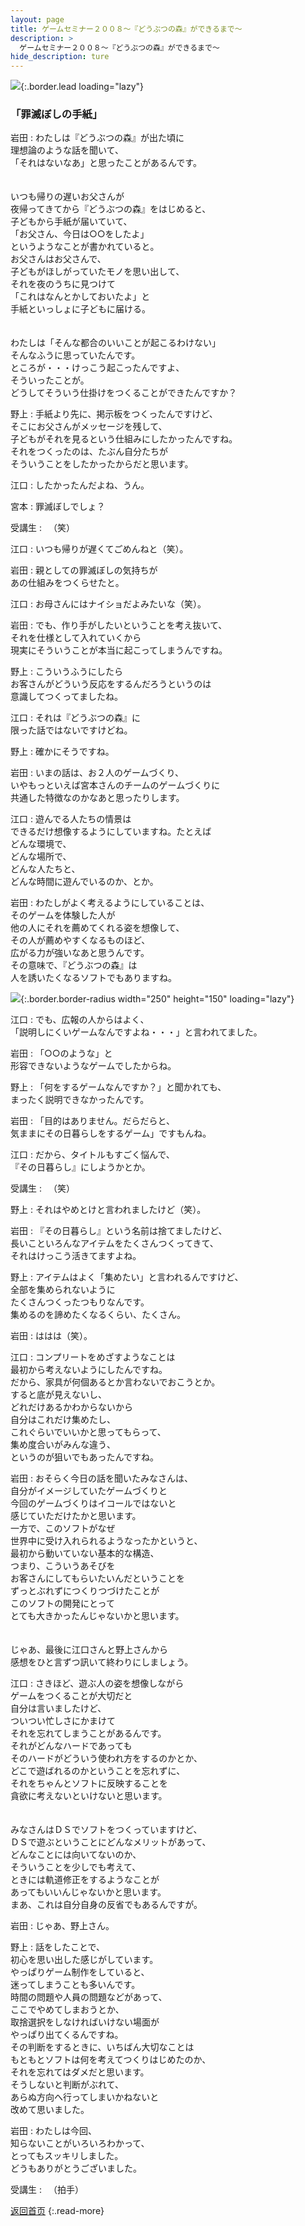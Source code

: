 ```yaml
---
layout: page
title: ゲームセミナー２００８〜『どうぶつの森』ができるまで〜
description: >
  ゲームセミナー２００８〜『どうぶつの森』ができるまで〜
hide_description: ture
---
```


![](/interviews/jp/etc/seminar2008/vol1/img/img_main01.jpg){:.border.lead loading="lazy"}

### 「罪滅ぼしの手紙」

岩田
: わたしは『どうぶつの森』が出た頃に<br>理想論のような話を聞いて、<br>「それはないなあ」と思ったことがあるんです。<br><br><br>いつも帰りの遅いお父さんが<br>夜帰ってきてから『どうぶつの森』をはじめると、<br>子どもから手紙が届いていて、<br>「お父さん、今日は○○をしたよ」<br>というようなことが書かれていると。<br>お父さんはお父さんで、<br>子どもがほしがっていたモノを思い出して、<br>それを夜のうちに見つけて<br>「これはなんとかしておいたよ」と<br>手紙といっしょに子どもに届ける。<br><br><br>わたしは「そんな都合のいいことが起こるわけない」<br>そんなふうに思っていたんです。<br>ところが・・・けっこう起こったんですよ、<br>そういったことが。<br>どうしてそういう仕掛けをつくることができたんですか？

野上
: 手紙より先に、掲示板をつくったんですけど、<br>そこにお父さんがメッセージを残して、<br>子どもがそれを見るという仕組みにしたかったんですね。<br>それをつくったのは、たぶん自分たちが<br>そういうことをしたかったからだと思います。

江口
: したかったんだよね、うん。

宮本
: 罪滅ぼしでしょ？

受講生
: 　（笑）

江口
: いつも帰りが遅くてごめんねと（笑）。

岩田
: 親としての罪滅ぼしの気持ちが<br>あの仕組みをつくらせたと。

江口
: お母さんにはナイショだよみたいな（笑）。

岩田
: でも、作り手がしたいということを考え抜いて、<br>それを仕様として入れていくから<br>現実にそういうことが本当に起こってしまうんですね。

野上
: こういうふうにしたら<br>お客さんがどういう反応をするんだろうというのは<br>意識してつくってましたね。

江口
: それは『どうぶつの森』に<br>限った話ではないですけどね。

野上
: 確かにそうですね。

岩田
: いまの話は、お２人のゲームづくり、<br>いやもっといえば宮本さんのチームのゲームづくりに<br>共通した特徴なのかなあと思ったりします。

江口
: 遊んでる人たちの情景は<br>できるだけ想像するようにしていますね。たとえば<br>どんな環境で、<br>どんな場所で、<br>どんな人たちと、<br>どんな時間に遊んでいるのか、とか。

岩田
: わたしがよく考えるようにしていることは、<br>そのゲームを体験した人が<br>他の人にそれを薦めてくれる姿を想像して、<br>その人が薦めやすくなるものほど、<br>広がる力が強いなあと思うんです。<br>その意味で、『どうぶつの森』は<br>人を誘いたくなるソフトでもありますね。

![](/interviews/jp/etc/seminar2008/vol1/img/ph05.jpg){:.border.border-radius width="250" height="150" loading="lazy"}

江口
: でも、広報の人からはよく、<br>「説明しにくいゲームなんですよね・・・」と言われてました。

岩田
: 「○○のような」と<br>形容できないようなゲームでしたからね。

野上
: 「何をするゲームなんですか？」と聞かれても、<br>まったく説明できなかったんです。

岩田
: 「目的はありません。だらだらと、<br>気ままにその日暮らしをするゲーム」ですもんね。

江口
: だから、タイトルもすごく悩んで、<br>『その日暮らし』にしようかとか。

受講生
: 　（笑）

野上
: それはやめとけと言われましたけど（笑）。

岩田
: 『その日暮らし』という名前は捨てましたけど、<br>長いこといろんなアイテムをたくさんつくってきて、<br>それはけっこう活きてますよね。

野上
: アイテムはよく「集めたい」と言われるんですけど、<br>全部を集められないように<br>たくさんつくったつもりなんです。<br>集めるのを諦めたくなるくらい、たくさん。

岩田
: ははは（笑）。

江口
: コンプリートをめざすようなことは<br>最初から考えないようにしたんですね。<br>だから、家具が何個あるとか言わないでおこうとか。<br>すると底が見えないし、<br>どれだけあるかわからないから<br>自分はこれだけ集めたし、<br>これぐらいでいいかと思ってもらって、<br>集め度合いがみんな違う、<br>というのが狙いでもあったんですね。

岩田
: おそらく今日の話を聞いたみなさんは、<br>自分がイメージしていたゲームづくりと<br>今回のゲームづくりはイコールではないと<br>感じていただけたかと思います。<br>一方で、このソフトがなぜ<br>世界中に受け入れられるようなったかというと、<br>最初から動いていない基本的な構造、<br>つまり、こういうあそびを<br>お客さんにしてもらいたいんだということを<br>ずっとぶれずにつくりつづけたことが<br>このソフトの開発にとって<br>とても大きかったんじゃないかと思います。<br><br><br>じゃあ、最後に江口さんと野上さんから<br>感想をひと言ずつ訊いて終わりにしましょう。

江口
: さきほど、遊ぶ人の姿を想像しながら<br>ゲームをつくることが大切だと<br>自分は言いましたけど、<br>ついつい忙しさにかまけて<br>それを忘れてしまうことがあるんです。<br>それがどんなハードであっても<br>そのハードがどういう使われ方をするのかとか、<br>どこで遊ばれるのかということを忘れずに、<br>それをちゃんとソフトに反映することを<br>貪欲に考えないといけないと思います。<br><br><br>みなさんはＤＳでソフトをつくっていますけど、<br>ＤＳで遊ぶということにどんなメリットがあって、<br>どんなことには向いてないのか、<br>そういうことを少しでも考えて、<br>ときには軌道修正をするようなことが<br>あってもいいんじゃないかと思います。<br>まあ、これは自分自身の反省でもあるんですが。

岩田
: じゃあ、野上さん。

野上
: 話をしたことで、<br>初心を思い出した感じがしています。<br>やっぱりゲーム制作をしていると、<br>迷ってしまうことも多いんです。<br>時間の問題や人員の問題などがあって、<br>ここでやめてしまおうとか、<br>取捨選択をしなければいけない場面が<br>やっぱり出てくるんですね。<br>その判断をするときに、いちばん大切なことは<br>もともとソフトは何を考えてつくりはじめたのか、<br>それを忘れてはダメだと思います。<br>そうしないと判断がぶれて、<br>あらぬ方向へ行ってしまいかねないと<br>改めて思いました。

岩田
: わたしは今回、<br>知らないことがいろいろわかって、<br>とってもスッキリしました。<br>どうもありがとうございました。

受講生
: 　（拍手）

[返回首页](../../../../../)
{:.read-more}

